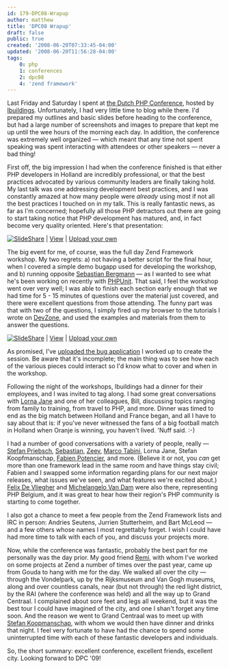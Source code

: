 ```yaml
---
id: 179-DPC08-Wrapup
author: matthew
title: 'DPC08 Wrapup'
draft: false
public: true
created: '2008-06-20T07:33:45-04:00'
updated: '2008-06-20T11:56:28-04:00'
tags:
    0: php
    1: conferences
    2: dpc08
    4: 'zend framework'
---
```

Last Friday and Saturday I spent at [the Dutch PHP Conference](http://phpconference.nl/), hosted by
[Ibuildings](http://ibuildings.nl/). Unfortunately, I had very little time to
blog while there. I'd prepared my outlines and basic slides before heading to
the conference, but had a large number of screenshots and images to prepare
that kept me up until the wee hours of the morning each day. In addition, the
conference was extremely well organized — which meant that any time not spent
speaking was spent interacting with attendees or other speakers — never a bad
thing!

<!--- EXTENDED -->

First off, the big impression I had when the conference finished is that either
PHP developers in Holland are incredibly professional, or that the best
practices advocated by various community leaders are finally taking hold. My
last talk was one addressing development best practices, and I was constantly
amazed at how many people were *already* using most if not all the best
practices I touched on in my talk. This is really fantastic news, as far as I'm
concerned; hopefully all those PHP detractors out there are going to start
taking notice that PHP development has matured, and, in fact become very
quality oriented. Here's that presentation:

[![SlideShare](http://static.slideshare.net/swf/logo_embd.png)](http://www.slideshare.net/?src=embed) | [View](http://www.slideshare.net/weierophinney/everyday-best-practices-of-php-development?src=embed "View Everyday Best Practices of PHP Development on SlideShare") | [Upload your own](http://www.slideshare.net/upload?src=embed)

The big event for me, of course, was the full day Zend Framework workshop. My
two regrets: a) not having a better script for the final hour, when I covered a
simple demo bugapp used for developing the workshop, and b) running opposite
[Sebastian Bergmann](http://sebastian-bergmann.de) — as I wanted to see what
he's been working on recently with [PHPUnit](http://phpunit.de/). That said, I
feel the workshop went over very well; I was able to finish each section early
enough that we had time for 5 - 15 minutes of questions over the material just
covered, and there were excellent questions from those attending. The funny
part was that with two of the questions, I simply fired up my browser to the
tutorials I wrote on [DevZone](http://devzone.zend.com/), and used the examples
and materials from them to answer the questions.

[![SlideShare](http://static.slideshare.net/swf/logo_embd.png)](http://www.slideshare.net/?src=embed) | [View](http://www.slideshare.net/weierophinney/zend-framework-workshop?src=embed "View Zend Framework Workshop on SlideShare") | [Upload your own](http://www.slideshare.net/upload?src=embed)

As promised, I've [uploaded the bug application](/uploads/bugapp.tar.gz) I
worked up to create the session. Be aware that it's incomplete; the main thing
was to see how each of the various pieces could interact so I'd know what to
cover and when in the workshop.

Following the night of the workshops, Ibuildings had a dinner for their
employees, and I was invited to tag along. I had some great conversations with
[Lorna Jane](http://www.lornajane.net) and one of her colleagues, Bill,
discussing topics ranging from family to training, from travel to PHP, and
more. Dinner was timed to end as the big match between Holland and France
began, and all I have to say about that is: if you've never witnessed the fans
of a big football match in Holland when Oranje is winning, you haven't lived.
'Nuff said. :-)

I had a number of good conversations with a variety of people, really —
[Stefan Priebsch](http://inside.e-novative.de/),
[Sebastian](http://sebastian-bergmann.de/), [Zeev](http://suraski.net/blog/),
[Marco Tabini](http://mtabini.blogspot.com), Lorna Jane, Stefan Koopfmanschap,
[Fabien Potencier](http://www.aide-de-camp.org/), and more. (Believe it or not,
you *can* get more than one framework lead in the same room and have things
stay civil; Fabien and I swapped some information regarding plans for our next
major releases, what issues we've seen, and what features we're excited about.)
[Felix De Vliegher](http://felix.phpbelgium.be/blog/) and
[Michelangelo Van Dam](http://www.dragonbe.com/) were also there, representing
PHP Belgium, and it was great to hear how their region's PHP community is
starting to come together.

I also got a chance to meet a few people from the Zend Framework lists and IRC
in person: Andries Seutens, Jurrien Stutterheim, and Bart McLeod — and a few
others whose names I most regrettably forget. I wish I could have had more time
to talk with each of you, and discuss your projects more.

Now, while the conference was fantastic, probably the best part for me
personally was the day prior. My good friend [Remi](http://www.wolerized.com/),
with whom I've worked on some projects at Zend a number of times over the past
year, came up from Gouda to hang with me for the day. We walked all over the
city — through the Vondelpark, up by the Rijksmuseum and Van Gogh museums,
along and over countless canals, near (but not through) the red light district,
by the RAI (where the conference was held) and all the way up to Grand
Centraal. I complained about sore feet and legs all weekend, but it was the
best tour I could have imagined of the city, and one I shan't forget any time
soon. And the reason we went to Grand Centraal was to meet up with
[Stefan Koopmanschap](http://www.leftontheweb.com/), with whom we would then have
dinner and drinks that night. I feel very fortunate to have had the chance to
spend some uninterrupted time with each of these fantastic developers and
individuals.

So, the short summary: excellent conference, excellent friends, excellent city.
Looking forward to DPC '09!
